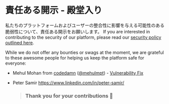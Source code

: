 # 責任ある開示 - 殿堂入り

私たちのプラットフォームおよびユーザーの整合性に影響を与える可能性のある脆弱性について、責任ある開示をお願いします。 If you are interested in contributing to the security of our platform, please read our [security policy outlined here](https://contribute.freecodecamp.org/#/security).

While we do not offer any bounties or swags at the moment, we are grateful to these awesome people for helping us keep the platform safe for everyone:

- Mehul Mohan from [codedamn](https://codedamn.com) ([@mehulmpt](https://twitter.com/mehulmpt)) - [Vulnerability Fix](https://github.com/freeCodeCamp/freeCodeCamp/blob/bb5a9e815313f1f7c91338e171bfe5acb8f3e346/client/src/components/Flash/index.js)
- Peter Samir https://www.linkedin.com/in/peter-samir/

  > ### Thank you for your contributions :pray:
